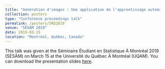 ```yaml
---
title: "Génération d'images : Une application de l'apprentissage automatique."
collection: posters
type: "Conference proceedings talk"
permalink: /posters/SRD2019
venue: "SÉSÀM 2019"
date: 2019-03-15
location: "Montréal, Québec, Canada"
---
```


This talk was given at the Séminaire Étudiant en Statistique À Montréal 2019 (SÉSÀM) on March 15 at the Université du Québec À Montréal (UQAM). You can download the presentation slides [here](http://cedricbeaulac.github.io/files/SESAM2019.pdf).
